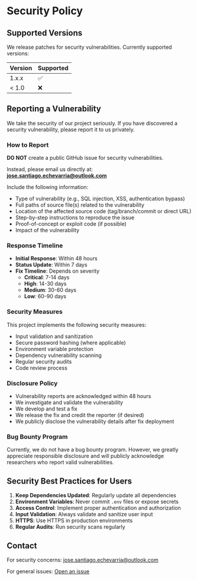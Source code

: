 # Security Policy

## Supported Versions

We release patches for security vulnerabilities. Currently supported versions:

| Version | Supported          |
| ------- | ------------------ |
| 1.x.x   | :white_check_mark: |
| < 1.0   | :x:                |

## Reporting a Vulnerability

We take the security of our project seriously. If you have discovered a security vulnerability, please report it to us privately.

### How to Report

**DO NOT** create a public GitHub issue for security vulnerabilities.

Instead, please email us directly at:
**jose.santiago.echevarria@outlook.com**

Include the following information:
- Type of vulnerability (e.g., SQL injection, XSS, authentication bypass)
- Full paths of source file(s) related to the vulnerability
- Location of the affected source code (tag/branch/commit or direct URL)
- Step-by-step instructions to reproduce the issue
- Proof-of-concept or exploit code (if possible)
- Impact of the vulnerability

### Response Timeline

- **Initial Response**: Within 48 hours
- **Status Update**: Within 7 days
- **Fix Timeline**: Depends on severity
  - **Critical**: 7-14 days
  - **High**: 14-30 days
  - **Medium**: 30-60 days
  - **Low**: 60-90 days

### Security Measures

This project implements the following security measures:

- Input validation and sanitization
- Secure password hashing (where applicable)
- Environment variable protection
- Dependency vulnerability scanning
- Regular security audits
- Code review process

### Disclosure Policy

- Vulnerability reports are acknowledged within 48 hours
- We investigate and validate the vulnerability
- We develop and test a fix
- We release the fix and credit the reporter (if desired)
- We publicly disclose the vulnerability details after fix deployment

### Bug Bounty Program

Currently, we do not have a bug bounty program. However, we greatly appreciate responsible disclosure and will publicly acknowledge researchers who report valid vulnerabilities.

## Security Best Practices for Users

1. **Keep Dependencies Updated**: Regularly update all dependencies
2. **Environment Variables**: Never commit `.env` files or expose secrets
3. **Access Control**: Implement proper authentication and authorization
4. **Input Validation**: Always validate and sanitize user input
5. **HTTPS**: Use HTTPS in production environments
6. **Regular Audits**: Run security scans regularly

## Contact

For security concerns: jose.santiago.echevarria@outlook.com

For general issues: [Open an issue](https://github.com/josemsantiago/CampingWebsiteReact/issues)
